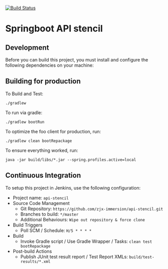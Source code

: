 [![Build Status](https://travis-ci.org/zjx-immersion/api-stencil.svg?branch=master)](https://travis-ci.org/zjx-immersion/api-stencil)

# Springboot API stencil

## Development

Before you can build this project, you must install and configure the following dependencies on your machine:


## Building for production

To Build and Test:

    ./gradlew

To run via gradle:

    ./gradlew bootRun

To optimize the foo client for production, run:

    ./gradlew clean bootRepackage

To ensure everything worked, run:

    java -jar build/libs/*.jar --spring.profiles.active=local

## Continuous Integration

To setup this project in Jenkins, use the following configuration:

* Project name: `api-stencil`
* Source Code Management
    * Git Repository: `https://github.com/zjx-immersion/api-stencil.git`
    * Branches to build: `*/master`
    * Additional Behaviours: `Wipe out repository & force clone`
* Build Triggers
    * Poll SCM / Schedule: `H/5 * * * *`
* Build
    * Invoke Gradle script / Use Gradle Wrapper / Tasks: `clean test bootRepackage`
* Post-build Actions
    * Publish JUnit test result report / Test Report XMLs: `build/test-results/*.xml`

